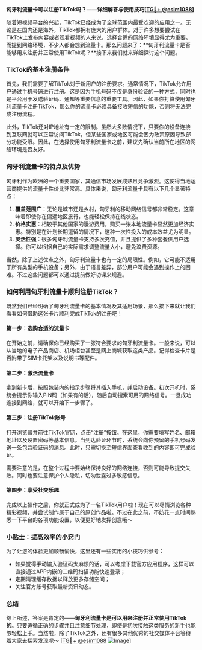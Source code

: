 **匈牙利流量卡可以注册TikTok吗？——详细解答与使用技巧[[TG💪+ @esim1088](https://t.me/s/esim1088)]**

随着短视频平台的兴起，TikTok已经成为了全球范围内最受欢迎的应用之一。无论是在国内还是海外，TikTok都拥有庞大的用户群体。对于许多想要尝试在TikTok上发布内容或者观看视频的人来说，选择合适的网络环境显得尤为重要。而提到网络环境，不少人都会想到流量卡。那么问题来了：**匈牙利流量卡是否能够用来注册并正常使用TikTok呢？**接下来我们就来详细探讨这个问题。

### TikTok的基本注册条件

首先，我们需要了解TikTok对于新用户的注册要求。通常情况下，TikTok允许用户通过手机号码进行注册。这是因为手机号码不仅是身份验证的一种方式，同时也是平台用于发送验证码、通知等重要信息的重要工具。因此，如果你打算使用匈牙利流量卡注册TikTok，那么你的流量卡必须具备接收短信的功能，否则将无法完成注册流程。

此外，TikTok还对IP地址有一定的限制。虽然大多数情况下，只要你的设备连接到互联网就可以正常访问TikTok，但某些国家或地区可能会因为政策原因导致部分功能受限。因此，在选择使用匈牙利流量卡之前，建议先确认当前所在地区的网络环境是否友好。

### 匈牙利流量卡的特点及优势

匈牙利作为欧洲的一个重要国家，其通信市场发展成熟且竞争激烈。这使得当地运营商提供的流量卡性价比非常高。具体来说，匈牙利流量卡具有以下几个显著特点：

1. **覆盖范围广**：无论是城市还是乡村，匈牙利的移动网络信号都非常稳定。这意味着即使你在偏远地区旅行，也能轻松保持在线状态。
2. **价格实惠**：相较于其他国家的漫游费用，购买一张本地流量卡显然更加经济实惠。特别是在计划长期逗留的情况下，这种一次性投入的成本效益尤为明显。
3. **灵活性强**：很多匈牙利流量卡支持多次充值，并且提供了多种套餐供用户选择。你可以根据自己的实际需求调整流量大小，避免浪费资源。

当然，除了上述优点之外，匈牙利流量卡也有一定的局限性。例如，它可能不适用于所有类型的手机设备；另外，由于语言差异，部分用户可能会遇到操作上的困难。不过这些问题都可以通过提前做好功课来规避。

### 如何利用匈牙利流量卡顺利注册TikTok？

既然我们已经明确了匈牙利流量卡的基本情况及其适用场景，那么接下来就让我们看看如何借助这张卡片顺利完成TikTok的注册吧！

#### 第一步：选购合适的流量卡

在开始之前，请确保你已经购买了一张符合要求的匈牙利流量卡。一般来说，可以从当地的电子产品商店、机场柜台甚至是网上商城获取这类产品。记得检查卡片是否附带了SIM卡托架以及说明书等配件。

#### 第二步：激活流量卡

拿到新卡后，按照包装内的指示步骤将其插入手机，并启动设备。初次开机时，系统会提示你输入PIN码（如果有的话），随后自动搜索可用的网络信号。一旦成功连接到网络，就可以开始下一步骤了。

#### 第三步：注册TikTok账号

打开浏览器并前往TikTok官网，点击“注册”按钮。在这里，你需要填写姓名、邮箱地址以及设置密码等基本信息。当到达验证环节时，系统会向你预留的手机号码发送一条包含验证码的消息。此时，只需切换至短信界面查看收到的内容即可完成验证。

需要注意的是，在整个过程中要始终保持良好的网络连接，否则可能导致提交失败。同时也要注意保护个人隐私，切勿泄露过多敏感信息。

#### 第四步：享受社交乐趣

完成以上操作之后，你就正式成为了一名TikTok用户啦！现在可以尽情浏览各种精彩视频，并尝试制作属于自己的原创作品啦。不过在此之前，不妨花一点时间熟悉一下平台的各项功能设置，以便更好地发挥创意哦～

### 小贴士：提高效率的小窍门

为了让您的体验更加顺畅愉快，这里还有一些实用的小技巧供参考：

- 如果觉得手动输入验证码太麻烦的话，可以考虑下载官方应用程序，这样可以直接通过APP内嵌的二维码扫描功能快速登录；
- 定期清理缓存数据以释放更多存储空间；
- 关注官方账号获取最新资讯动态。

### 总结

综上所述，答案是肯定的——**匈牙利流量卡是可以用来注册并正常使用TikTok的**。只要遵循正确的步骤并且注意细节处理，即使是初次接触这类服务的新手也能够轻松上手。当然啦，除了TikTok之外，还有很多其他优秀的社交媒体平台等待着大家去探索发现呢～ [[TG💪+ @esim1088](https://t.me/s/esim1088) ![Image](https://i.postimg.cc/4NQfJmqS/Snipaste-2025-05-13-00-14-12.png)]